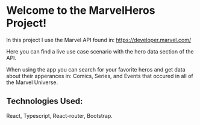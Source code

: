 # Welcome to the MarvelHeros Project!

In this project I use the Marvel API found in: https://developer.marvel.com/

Here you can find a live use case scenario with the hero data section of the API.

When using the app you can search for your favorite heros and get data about their apperances in: Comics, Series, and Events that
occured in all of the Marvel Universe.

## Technologies Used: 
React,
Typescript,
React-router,
Bootstrap.
